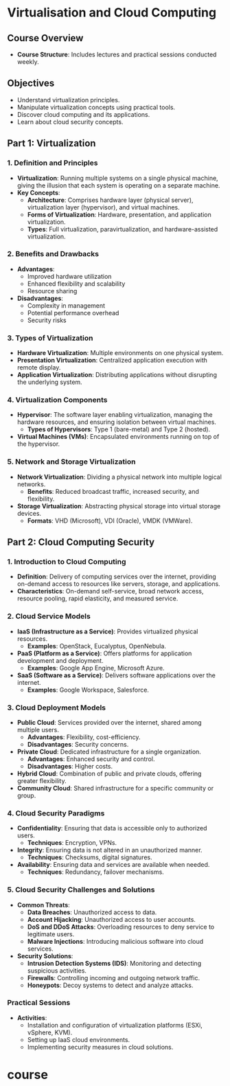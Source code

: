 # Virtualisation and Cloud Computing

## Course Overview
- **Course Structure**: Includes lectures and practical sessions conducted weekly.

## Objectives
- Understand virtualization principles.
- Manipulate virtualization concepts using practical tools.
- Discover cloud computing and its applications.
- Learn about cloud security concepts.

## Part 1: Virtualization

### 1. Definition and Principles
- **Virtualization**: Running multiple systems on a single physical machine, giving the illusion that each system is operating on a separate machine.
- **Key Concepts**:
  - **Architecture**: Comprises hardware layer (physical server), virtualization layer (hypervisor), and virtual machines.
  - **Forms of Virtualization**: Hardware, presentation, and application virtualization.
  - **Types**: Full virtualization, paravirtualization, and hardware-assisted virtualization.

### 2. Benefits and Drawbacks
- **Advantages**:
  - Improved hardware utilization
  - Enhanced flexibility and scalability
  - Resource sharing
- **Disadvantages**:
  - Complexity in management
  - Potential performance overhead
  - Security risks

### 3. Types of Virtualization
- **Hardware Virtualization**: Multiple environments on one physical system.
- **Presentation Virtualization**: Centralized application execution with remote display.
- **Application Virtualization**: Distributing applications without disrupting the underlying system.

### 4. Virtualization Components
- **Hypervisor**: The software layer enabling virtualization, managing the hardware resources, and ensuring isolation between virtual machines.
  - **Types of Hypervisors**: Type 1 (bare-metal) and Type 2 (hosted).
- **Virtual Machines (VMs)**: Encapsulated environments running on top of the hypervisor.

### 5. Network and Storage Virtualization
- **Network Virtualization**: Dividing a physical network into multiple logical networks.
  - **Benefits**: Reduced broadcast traffic, increased security, and flexibility.
- **Storage Virtualization**: Abstracting physical storage into virtual storage devices.
  - **Formats**: VHD (Microsoft), VDI (Oracle), VMDK (VMWare).

## Part 2: Cloud Computing Security

### 1. Introduction to Cloud Computing
- **Definition**: Delivery of computing services over the internet, providing on-demand access to resources like servers, storage, and applications.
- **Characteristics**: On-demand self-service, broad network access, resource pooling, rapid elasticity, and measured service.

### 2. Cloud Service Models
- **IaaS (Infrastructure as a Service)**: Provides virtualized physical resources.
  - **Examples**: OpenStack, Eucalyptus, OpenNebula.
- **PaaS (Platform as a Service)**: Offers platforms for application development and deployment.
  - **Examples**: Google App Engine, Microsoft Azure.
- **SaaS (Software as a Service)**: Delivers software applications over the internet.
  - **Examples**: Google Workspace, Salesforce.

### 3. Cloud Deployment Models
- **Public Cloud**: Services provided over the internet, shared among multiple users.
  - **Advantages**: Flexibility, cost-efficiency.
  - **Disadvantages**: Security concerns.
- **Private Cloud**: Dedicated infrastructure for a single organization.
  - **Advantages**: Enhanced security and control.
  - **Disadvantages**: Higher costs.
- **Hybrid Cloud**: Combination of public and private clouds, offering greater flexibility.
- **Community Cloud**: Shared infrastructure for a specific community or group.

### 4. Cloud Security Paradigms
- **Confidentiality**: Ensuring that data is accessible only to authorized users.
  - **Techniques**: Encryption, VPNs.
- **Integrity**: Ensuring data is not altered in an unauthorized manner.
  - **Techniques**: Checksums, digital signatures.
- **Availability**: Ensuring data and services are available when needed.
  - **Techniques**: Redundancy, failover mechanisms.

### 5. Cloud Security Challenges and Solutions
- **Common Threats**:
  - **Data Breaches**: Unauthorized access to data.
  - **Account Hijacking**: Unauthorized access to user accounts.
  - **DoS and DDoS Attacks**: Overloading resources to deny service to legitimate users.
  - **Malware Injections**: Introducing malicious software into cloud services.
- **Security Solutions**:
  - **Intrusion Detection Systems (IDS)**: Monitoring and detecting suspicious activities.
  - **Firewalls**: Controlling incoming and outgoing network traffic.
  - **Honeypots**: Decoy systems to detect and analyze attacks.

### Practical Sessions
- **Activities**:
  - Installation and configuration of virtualization platforms (ESXi, vSphere, KVM).
  - Setting up IaaS cloud environments.
  - Implementing security measures in cloud solutions.
# course
